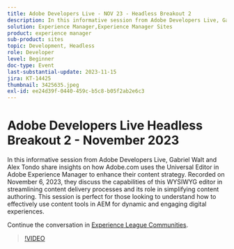 ```yaml
---
title: Adobe Developers Live - NOV 23 - Headless Breakout 2
description: In this informative session from Adobe Developers Live, Gabriel Walt and Alex Tondo share insights on how Adobe.com uses the Universal Editor in Adobe Experience Manager to enhance their content strategy. Recorded on November 6, 2023, they discuss the capabilities of this WYSIWYG editor in streamlining content delivery processes and its role in simplifying content authoring. This session is perfect for those looking to understand how to effectively use content tools in AEM for dynamic and engaging digital experiences.
solution: Experience Manager,Experience Manager Sites
product: experience manager
sub-product: sites
topic: Development, Headless
role: Developer
level: Beginner
doc-type: Event
last-substantial-update: 2023-11-15
jira: KT-14425
thumbnail: 3425635.jpeg
exl-id: ee24d39f-0440-459c-b5c8-b05f2ab2e6c3
---
```

# Adobe Developers Live Headless Breakout 2 - November 2023

In this informative session from Adobe Developers Live, Gabriel Walt and Alex Tondo share insights on how Adobe.com uses the Universal Editor in Adobe Experience Manager to enhance their content strategy. Recorded on November 6, 2023, they discuss the capabilities of this WYSIWYG editor in streamlining content delivery processes and its role in simplifying content authoring. This session is perfect for those looking to understand how to effectively use content tools in AEM for dynamic and engaging digital experiences.

Continue the conversation in [Experience League Communities](https://adobe.ly/46ELi7X).

>[!VIDEO](https://video.tv.adobe.com/v/3425635/?learn=on)
